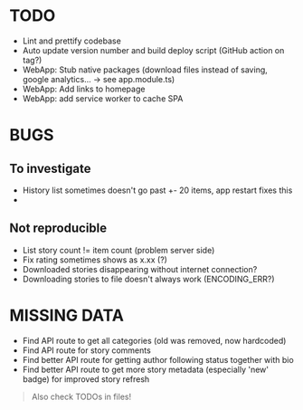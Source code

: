 
# TODO

- Lint and prettify codebase
- Auto update version number and build deploy script (GitHub action on tag?)
- WebApp: Stub native packages (download files instead of saving, google analytics... -> see app.module.ts)
- WebApp: Add links to homepage
- WebApp: add service worker to cache SPA

# BUGS

## To investigate

- History list sometimes doesn't go past +- 20 items, app restart fixes this
- 

## Not reproducible

- List story count != item count (problem server side)
- Fix rating sometimes shows as x.xx (?)
- Downloaded stories disappearing without internet connection?
- Downloading stories to file doesn't always work (ENCODING_ERR?)

# MISSING DATA

- Find API route to get all categories (old was removed, now hardcoded)
- Find API route for story comments
- Find better API route for getting author following status together with bio
- Find better API route to get more story metadata (especially 'new' badge) for improved story refresh

> Also check TODOs in files!
